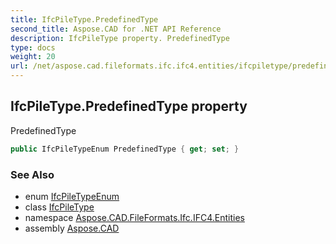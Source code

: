 ```yaml
---
title: IfcPileType.PredefinedType
second_title: Aspose.CAD for .NET API Reference
description: IfcPileType property. PredefinedType
type: docs
weight: 20
url: /net/aspose.cad.fileformats.ifc.ifc4.entities/ifcpiletype/predefinedtype/
---
```

## IfcPileType.PredefinedType property

PredefinedType

```csharp
public IfcPileTypeEnum PredefinedType { get; set; }
```

### See Also

* enum [IfcPileTypeEnum](../../../aspose.cad.fileformats.ifc.ifc4.types/ifcpiletypeenum/)
* class [IfcPileType](../)
* namespace [Aspose.CAD.FileFormats.Ifc.IFC4.Entities](../../ifcpiletype/)
* assembly [Aspose.CAD](../../../)


